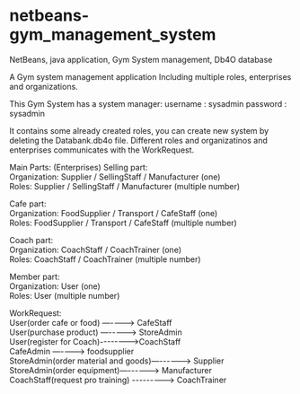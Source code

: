 # netbeans-gym_management_system
NetBeans, java application, Gym System management, Db4O database

A Gym system management application
Including multiple roles, enterprises and organizations.

This Gym System has a system manager:
username : sysadmin
password : sysadmin

It contains some already created roles, you can create new system by deleting the Databank.db4o file.
Different roles and organizatinos and enterprises communicates with the WorkRequest. 

Main Parts: (Enterprises)
  Selling part:  
   Organization:  Supplier / SellingStaff / Manufacturer   (one)       
   Roles:         Supplier / SellingStaff / Manufacturer  (multiple number)

  Cafe part:  
   Organization:    FoodSupplier / Transport / CafeStaff      (one)   
   Roles:           FoodSupplier / Transport / CafeStaff    (multiple number)

  Coach part:  
   Organization:    CoachStaff / CoachTrainer    (one)  
   Roles:           CoachStaff / CoachTrainer   (multiple number)

  Member part:  
   Organization:    User     (one)  
   Roles:           User      (multiple number)



WorkRequest:   
User(order cafe or food) —----> CafeStaff    
User(purchase product) —-----> StoreAdmin  
User(register for Coach)-------->CoachStaff  
CafeAdmin —----> foodsupplier  
StoreAdmin(order material and goods)—------> Supplier  
StoreAdmin(order equipment)—------> Manufacturer  
CoachStaff(request pro training) ---------> CoachTrainer  
